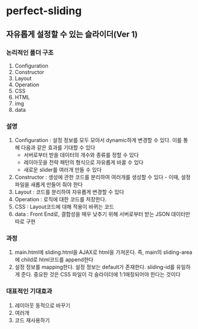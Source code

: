 # perfect-sliding
자유롭게 설정할 수 있는 슬라이더(Ver 1)
----------
### 논리적인 폴더 구조
1. Configuration
2. Constructor
3. Layout
4. Operation
5. CSS
6. HTML
7. img
8. data

### 설명
1. Configuration : 설정 정보를 모두 모아서 dynamic하게 변경할 수 있다. 이를 통해 다음과 같은 효과를 기대할 수 있다
    + 서버로부터 받을 데이터의 개수와 종류를 정할 수 있다
    + 레이아웃을 전략 패턴의 형식으로 자유롭게 바꿀 수 있다
    + 새로운 slider를 여러개 만들 수 있다
2. Constructor : 생성에 관한 코드를 분리하여 여러개를 생성할 수 있다 - 이때, 설정 파일을 새롭게 만들어 줘야 한다
3. Layout : 코드를 분리하여 자유롭게 변경할 수 있다
4. Operation : 로직에 대한 코드를 저장한다.
5. CSS : Layout코드에 대해 적용이 바뀌는 코드
8. data : Front End로, 결합성을 매우 낮추기 위해 서버로부터 받는 JSON 데이터만 따로 구현

### 과정
1. main.html에 sliding.html을 AJAX로 html을 가져온다. 즉, main의 sliding-area에 child로 html코드를 append한다
2. 설정 정보를 mapping한다. 설정 정보는 default가 존재한다. sliding-id를 유일하게 준다. 중요한 것은 CSS 파일이 각 슬라이더에 1:1매칭되어야 한다는 것이다

### 대표적인 기대효과
1. 레이아웃 동적으로 바꾸기
2. 여러개 
3. 코드 재사용하기
